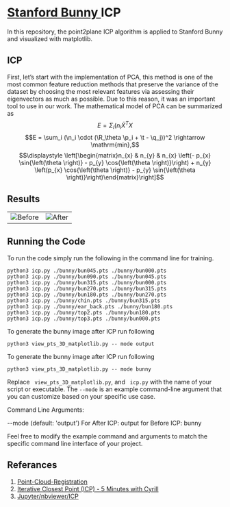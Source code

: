 # <a href="http://graphics.stanford.edu/data/3Dscanrep/"> Stanford Bunny </a> ICP
In this repository, the point2plane ICP algorithm is applied to Stanford Bunny and visualized with matplotlib.



## ICP

First, let’s start with the implementation of PCA, this method is one of the most common feature reduction methods that preserve the variance of the dataset by choosing the most relevant features via assessing their eigenvectors as much as possible. Due to this reason, it was an important tool to use in our work. The mathematical model of PCA can be summarized as 
$$E = \Sigma_i (n_i \dot X^T X$$
$$E = \sum_i (\n_i \cdot (\R_\theta \p_i + \t - \q_j))^2 \rightarrow \mathrm{min},$$
$$\displaystyle \left[\begin{matrix}n_{x} & n_{y} & n_{x} \left(- p_{x} \sin{\left(\theta \right)} - p_{y} \cos{\left(\theta \right)}\right) + n_{y} \left(p_{x} \cos{\left(\theta \right)} - p_{y} \sin{\left(\theta \right)}\right)\end{matrix}\right]$$



## Results


<table>
  <tr>
    <td align="center">
      <img src="https://github.com/baturalpguven/Stanford_Bunny_ICP/assets/77858949/aa91c3cf-4a26-4d56-90f9-526bd6351844" alt="Before" >
    </td>
    <td align="center">
      <img src=https://github.com/baturalpguven/Stanford_Bunny_ICP/assets/77858949/2a69f220-448b-4bff-b03d-23a137a9df61" alt="After" >
    </td>
  </tr>
</table>


## Running the Code
To run the code simply run the following in the command line for training.

```
python3 icp.py ./bunny/bun045.pts ./bunny/bun000.pts
python3 icp.py ./bunny/bun090.pts ./bunny/bun045.pts
python3 icp.py ./bunny/bun315.pts ./bunny/bun000.pts
python3 icp.py ./bunny/bun270.pts ./bunny/bun315.pts
python3 icp.py ./bunny/bun180.pts ./bunny/bun270.pts
python3 icp.py ./bunny/chin.pts ./bunny/bun315.pts
python3 icp.py ./bunny/ear_back.pts ./bunny/bun180.pts
python3 icp.py ./bunny/top2.pts ./bunny/bun180.pts
python3 icp.py ./bunny/top3.pts ./bunny/bun000.pts

```

To generate the bunny image after ICP run following

```
python3 view_pts_3D_matplotlib.py -- mode output
```

To generate the bunny image after ICP run following
```
python3 view_pts_3D_matplotlib.py -- mode bunny
```


Replace ` view_pts_3D_matplotlib.py`, and ` icp.py` with the name of your script or executable. The `--mode` is an example command-line argument that you can customize based on your specific use case.

Command Line Arguments:

--mode <str> (default: 'output')
    For After ICP: output for Before ICP: bunny


Feel free to modify the example command and arguments to match the specific command line interface of your project.



## Referances

1. <a href="https://github.com/ReillyBova/Point-Cloud-Registration/tree/master"> Point-Cloud-Registration </a>
2. <a href="https://www.youtube.com/watch?v=QWDM4cFdKrE"> Iterative Closest Point (ICP) - 5 Minutes with Cyrill </a>
3. <a href="https://nbviewer.org/github/niosus/notebooks/blob/master/icp.ipynb"> Jupyter/nbviewer/ICP </a>








